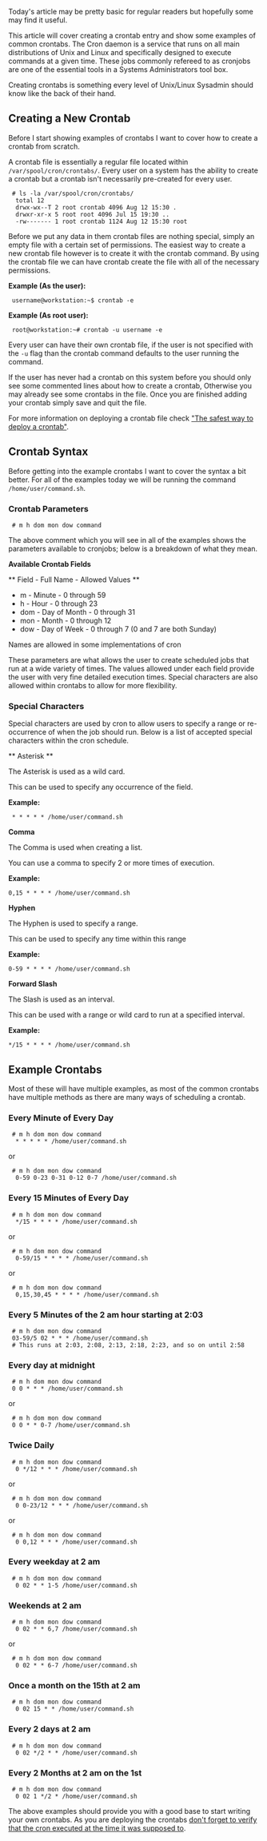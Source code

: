 
Today's article may be pretty basic for regular readers but hopefully some may find it useful.

This article will cover creating a crontab entry and show some examples of common crontabs. The Cron daemon is a service that runs on all main distributions of Unix and Linux and specifically designed to execute commands at a given time. These jobs commonly refereed to as cronjobs are one of the essential tools in a Systems Administrators tool box.

Creating crontabs is something every level of Unix/Linux Sysadmin should know like the back of their hand.

## Creating a New Crontab

Before I start showing examples of crontabs I want to cover how to create a crontab from scratch.

A crontab file is essentially a regular file located within `/var/spool/cron/crontabs/`. Every user on a system has the ability to create a crontab but a crontab isn't necessarily pre-created for every user.
     
     # ls -la /var/spool/cron/crontabs/
      total 12
      drwx-wx--T 2 root crontab 4096 Aug 12 15:30 .
      drwxr-xr-x 5 root root 4096 Jul 15 19:30 ..
      -rw------- 1 root crontab 1124 Aug 12 15:30 root

Before we put any data in them crontab files are nothing special, simply an empty file with a certain set of permissions. The easiest way to create a new crontab file however is to create it with the crontab command. By using the crontab file we can have crontab create the file with all of the necessary permissions.

**Example (As the user):**
     
     username@workstation:~$ crontab -e

**Example (As root user):**
     
     root@workstation:~# crontab -u username -e

Every user can have their own crontab file, if the user is not specified with the `-u` flag than the crontab command defaults to the user running the command.

If the user has never had a crontab on this system before you should only see some commented lines about how to create a crontab, Otherwise you may already see some crontabs in the file. Once you are finished adding your crontab simply save and quit the file.

For more information on deploying a crontab file check ["The safest way to deploy a crontab"](http://bencane.com/2011/06/the-safest-way-to-deploy-a-crontab/).

## Crontab Syntax

Before getting into the example crontabs I want to cover the syntax a bit better. For all of the examples today we will be running the command `/home/user/command.sh`.

### Crontab Parameters
     
     # m h dom mon dow command

The above comment which you will see in all of the examples shows the parameters available to cronjobs; below is a breakdown of what they mean.

**Available Crontab Fields**

** Field - Full Name - Allowed Values **

  * m - Minute  - 0 through 59
  * h - Hour  - 0 through 23
  * dom - Day of Month - 0 through 31
  * mon - Month - 0 through 12
  * dow - Day of Week - 0 through 7 (0 and 7 are both Sunday)

Names are allowed in some implementations of cron

These parameters are what allows the user to create scheduled jobs that run at a wide variety of times. The values allowed under each field provide the user with very fine detailed execution times. Special characters are also allowed within crontabs to allow for more flexibility.

### Special Characters

Special characters are used by cron to allow users to specify a range or re-occurrence of when the job should run. Below is a list of accepted special characters within the cron schedule.

** Asterisk **

The Asterisk is used as a wild card.

This can be used to specify any occurrence of the field.

**Example:**

     * * * * * /home/user/command.sh

**Comma**

The Comma is used when creating a list.

You can use a comma to specify 2 or more times of execution.

**Example:**

    0,15 * * * * /home/user/command.sh

**Hyphen**

The Hyphen is used to specify a range.

This can be used to specify any time within this range

**Example:**

    0-59 * * * * /home/user/command.sh

**Forward Slash**

The Slash is used as an interval.

This can be used with a range or wild card to run at a specified interval.

**Example:**

    */15 * * * * /home/user/command.sh

## Example Crontabs

Most of these will have multiple examples, as most of the common crontabs have multiple methods as there are many ways of scheduling a crontab.

### Every Minute of Every Day
     
     # m h dom mon dow command
      * * * * * /home/user/command.sh
     
or

     # m h dom mon dow command
      0-59 0-23 0-31 0-12 0-7 /home/user/command.sh

### Every 15 Minutes of Every Day
     
     # m h dom mon dow command
      */15 * * * * /home/user/command.sh

or

     # m h dom mon dow command
      0-59/15 * * * * /home/user/command.sh

or
     
     # m h dom mon dow command
      0,15,30,45 * * * * /home/user/command.sh

### Every 5 Minutes of the 2 am hour starting at 2:03
     
     # m h dom mon dow command
     03-59/5 02 * * * /home/user/command.sh
     # This runs at 2:03, 2:08, 2:13, 2:18, 2:23, and so on until 2:58

### Every day at midnight
     
     # m h dom mon dow command
     0 0 * * * /home/user/command.sh
     
or

     # m h dom mon dow command
     0 0 * * 0-7 /home/user/command.sh

### Twice Daily
     
     # m h dom mon dow command
      0 */12 * * * /home/user/command.sh

or     

     # m h dom mon dow command
      0 0-23/12 * * * /home/user/command.sh

or
     
     # m h dom mon dow command
      0 0,12 * * * /home/user/command.sh

### Every weekday at 2 am
     
     # m h dom mon dow command
      0 02 * * 1-5 /home/user/command.sh

### Weekends at 2 am
     
     # m h dom mon dow command
      0 02 * * 6,7 /home/user/command.sh

or
     
     # m h dom mon dow command
      0 02 * * 6-7 /home/user/command.sh

### Once a month on the 15th at 2 am
     
     # m h dom mon dow command
      0 02 15 * * /home/user/command.sh

### Every 2 days at 2 am
     
     # m h dom mon dow command
      0 02 */2 * * /home/user/command.sh

### Every 2 Months at 2 am on the 1st
     
     # m h dom mon dow command
      0 02 1 */2 * /home/user/command.sh

The above examples should provide you with a good base to start writing your own crontabs. As you are deploying the crontabs [don't forget to verify that the cron executed at the time it was supposed to](http://bencane.com/2011/11/did-my-cronjob-run/).
